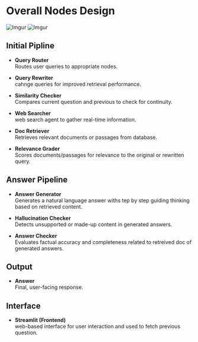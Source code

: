# Overall Nodes Design

![Imgur](https://i.imgur.com/2sBn8MM.jpeg)
![Imgur](https://imgur.com/KBFKxjN.png)

## Initial Pipline

- **Query Router**  
  Routes user queries to appropriate nodes.

- **Query Rewriter**  
  cahnge queries for improved retrieval performance.

- **Similarity Checker**  
  Compares current question and previous to check for continuity.

- **Web Searcher**  
  web search agent to gather real-time information.

- **Doc Retriever**  
  Retrieves relevant documents or passages from database.

- **Relevance Grader**  
  Scores documents/passages for relevance to the original or rewritten query.

## Answer Pipeline

- **Answer Generator**  
  Generates a natural language answer withs tep by step guiding thinking based on retrieved content.

- **Hallucination Checker**  
  Detects unsupported or made-up content in generated answers.

- **Answer Checker**  
  Evaluates factual accuracy and completeness related to retreived doc of generated answers.

## Output

- **Answer**  
  Final, user-facing response.

## Interface

- **Streamlit (Frontend)**  
  web-based interface for user interaction and used to fetch previous question.

